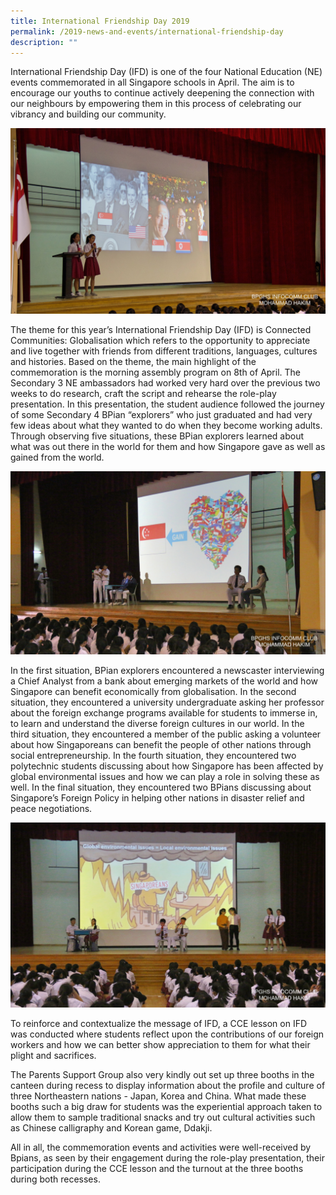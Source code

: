 ```yaml
---
title: International Friendship Day 2019
permalink: /2019-news-and-events/international-friendship-day
description: ""
---
```

International Friendship Day (IFD) is one of the four National Education (NE) events commemorated in all Singapore schools in April. The aim is to encourage our youths to continue actively deepening the connection with our neighbours by empowering them in this process of celebrating our vibrancy and building our community.

![](/images/ifd1-min.jpeg)

The theme for this year’s International Friendship Day (IFD) is Connected Communities: Globalisation which refers to the opportunity to appreciate and live together with friends from different traditions, languages, cultures and histories. Based on the theme, the main highlight of the commemoration is the morning assembly program on 8th of April. The Secondary 3 NE ambassadors had worked very hard over the previous two weeks to do research, craft the script and rehearse the role-play presentation. In this presentation, the student audience followed the journey of some Secondary 4 BPian “explorers” who just graduated and had very few ideas about what they wanted to do when they become working adults. Through observing five situations, these BPian explorers learned about what was out there in the world for them and how Singapore gave as well as gained from the world.

![](/images/ifd2-min.jpeg)

In the first situation, BPian explorers encountered a newscaster interviewing a Chief Analyst from a bank about emerging markets of the world and how Singapore can benefit economically from globalisation. In the second situation, they encountered a university undergraduate asking her professor about the foreign exchange programs available for students to immerse in, to learn and understand the diverse foreign cultures in our world. In the third situation, they encountered a member of the public asking a volunteer about how Singaporeans can benefit the people of other nations through social entrepreneurship. In the fourth situation, they encountered two polytechnic students discussing about how Singapore has been affected by global environmental issues and how we can play a role in solving these as well. In the final situation, they encountered two BPians discussing about Singapore’s Foreign Policy in helping other nations in disaster relief and peace negotiations.

![](/images/ifd3-min.jpeg)

To reinforce and contextualize the message of IFD, a CCE lesson on IFD was conducted where students reflect upon the contributions of our foreign workers and how we can better show appreciation to them for what their plight and sacrifices.  

  

The Parents Support Group also very kindly out set up three booths in the canteen during recess to display information about the profile and culture of three Northeastern nations - Japan, Korea and China. What made these booths such a big draw for students was the experiential approach taken to allow them to sample traditional snacks and try out cultural activities such as Chinese calligraphy and Korean game, Ddakji. 

  

All in all, the commemoration events and activities were well-received by Bpians, as seen by their engagement during the role-play presentation, their participation during the CCE lesson and the turnout at the three booths during both recesses.